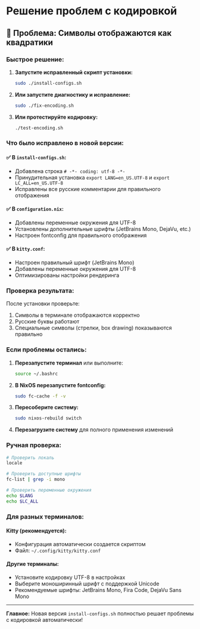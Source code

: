 # Решение проблем с кодировкой

## 🔧 Проблема: Символы отображаются как квадратики

### Быстрое решение:

1. **Запустите исправленный скрипт установки:**
   ```bash
   sudo ./install-configs.sh
   ```

2. **Или запустите диагностику и исправление:**
   ```bash
   sudo ./fix-encoding.sh
   ```

3. **Или протестируйте кодировку:**
   ```bash
   ./test-encoding.sh
   ```

### Что было исправлено в новой версии:

#### ✅ В `install-configs.sh`:
- Добавлена строка `# -*- coding: utf-8 -*-`
- Принудительная установка `export LANG=en_US.UTF-8` и `export LC_ALL=en_US.UTF-8`
- Исправлены все русские комментарии для правильного отображения

#### ✅ В `configuration.nix`:
- Добавлены переменные окружения для UTF-8
- Установлены дополнительные шрифты (JetBrains Mono, DejaVu, etc.)
- Настроен fontconfig для правильного отображения

#### ✅ В `kitty.conf`:
- Настроен правильный шрифт (JetBrains Mono)
- Добавлены переменные окружения для UTF-8
- Оптимизированы настройки рендеринга

### Проверка результата:

После установки проверьте:
1. Символы в терминале отображаются корректно
2. Русские буквы работают
3. Специальные символы (стрелки, box drawing) показываются правильно

### Если проблемы остались:

1. **Перезапустите терминал** или выполните:
   ```bash
   source ~/.bashrc
   ```

2. **В NixOS перезапустите fontconfig:**
   ```bash
   sudo fc-cache -f -v
   ```

3. **Пересоберите систему:**
   ```bash
   sudo nixos-rebuild switch
   ```

4. **Перезагрузите систему** для полного применения изменений

### Ручная проверка:

```bash
# Проверить локаль
locale

# Проверить доступные шрифты
fc-list | grep -i mono

# Проверить переменные окружения
echo $LANG
echo $LC_ALL
```

### Для разных терминалов:

#### Kitty (рекомендуется):
- Конфигурация автоматически создается скриптом
- Файл: `~/.config/kitty/kitty.conf`

#### Другие терминалы:
- Установите кодировку UTF-8 в настройках
- Выберите моноширинный шрифт с поддержкой Unicode
- Рекомендуемые шрифты: JetBrains Mono, Fira Code, DejaVu Sans Mono

---

**Главное:** Новая версия `install-configs.sh` полностью решает проблемы с кодировкой автоматически!
